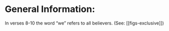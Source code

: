 # General Information:

In verses 8-10 the word “we” refers to all believers. (See: [[figs-exclusive]])